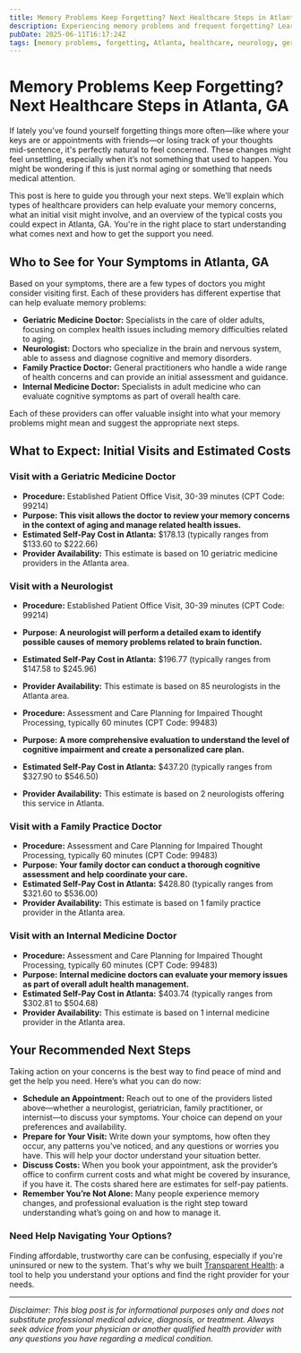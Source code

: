 ```yaml
---
title: Memory Problems Keep Forgetting? Next Healthcare Steps in Atlanta, GA
description: Experiencing memory problems and frequent forgetting? Learn who to see, expected visits, and costs in Atlanta, GA to take your next healthcare step.
pubDate: 2025-06-11T16:17:24Z
tags: [memory problems, forgetting, Atlanta, healthcare, neurology, geriatric medicine, family practice, internal medicine]
---
```


# Memory Problems Keep Forgetting? Next Healthcare Steps in Atlanta, GA

If lately you've found yourself forgetting things more often—like where your keys are or appointments with friends—or losing track of your thoughts mid-sentence, it's perfectly natural to feel concerned. These changes might feel unsettling, especially when it’s not something that used to happen. You might be wondering if this is just normal aging or something that needs medical attention.

This post is here to guide you through your next steps. We’ll explain which types of healthcare providers can help evaluate your memory concerns, what an initial visit might involve, and an overview of the typical costs you could expect in Atlanta, GA. You're in the right place to start understanding what comes next and how to get the support you need.

## Who to See for Your Symptoms in Atlanta, GA

Based on your symptoms, there are a few types of doctors you might consider visiting first. Each of these providers has different expertise that can help evaluate memory problems:

- **Geriatric Medicine Doctor:** Specialists in the care of older adults, focusing on complex health issues including memory difficulties related to aging.
- **Neurologist:** Doctors who specialize in the brain and nervous system, able to assess and diagnose cognitive and memory disorders.
- **Family Practice Doctor:** General practitioners who handle a wide range of health concerns and can provide an initial assessment and guidance.
- **Internal Medicine Doctor:** Specialists in adult medicine who can evaluate cognitive symptoms as part of overall health care.

Each of these providers can offer valuable insight into what your memory problems might mean and suggest the appropriate next steps.

## What to Expect: Initial Visits and Estimated Costs

### Visit with a Geriatric Medicine Doctor

- **Procedure:** Established Patient Office Visit, 30-39 minutes (CPT Code: 99214)  
- **Purpose:** **This visit allows the doctor to review your memory concerns in the context of aging and manage related health issues.**  
- **Estimated Self-Pay Cost in Atlanta:** $178.13 (typically ranges from $133.60 to $222.66)  
- **Provider Availability:** This estimate is based on 10 geriatric medicine providers in the Atlanta area.

### Visit with a Neurologist

- **Procedure:** Established Patient Office Visit, 30-39 minutes (CPT Code: 99214)  
- **Purpose:** **A neurologist will perform a detailed exam to identify possible causes of memory problems related to brain function.**  
- **Estimated Self-Pay Cost in Atlanta:** $196.77 (typically ranges from $147.58 to $245.96)  
- **Provider Availability:** This estimate is based on 85 neurologists in the Atlanta area.

- **Procedure:** Assessment and Care Planning for Impaired Thought Processing, typically 60 minutes (CPT Code: 99483)  
- **Purpose:** **A more comprehensive evaluation to understand the level of cognitive impairment and create a personalized care plan.**  
- **Estimated Self-Pay Cost in Atlanta:** $437.20 (typically ranges from $327.90 to $546.50)  
- **Provider Availability:** This estimate is based on 2 neurologists offering this service in Atlanta.

### Visit with a Family Practice Doctor

- **Procedure:** Assessment and Care Planning for Impaired Thought Processing, typically 60 minutes (CPT Code: 99483)  
- **Purpose:** **Your family doctor can conduct a thorough cognitive assessment and help coordinate your care.**  
- **Estimated Self-Pay Cost in Atlanta:** $428.80 (typically ranges from $321.60 to $536.00)  
- **Provider Availability:** This estimate is based on 1 family practice provider in the Atlanta area.

### Visit with an Internal Medicine Doctor

- **Procedure:** Assessment and Care Planning for Impaired Thought Processing, typically 60 minutes (CPT Code: 99483)  
- **Purpose:** **Internal medicine doctors can evaluate your memory issues as part of overall adult health management.**  
- **Estimated Self-Pay Cost in Atlanta:** $403.74 (typically ranges from $302.81 to $504.68)  
- **Provider Availability:** This estimate is based on 1 internal medicine provider in the Atlanta area.

## Your Recommended Next Steps

Taking action on your concerns is the best way to find peace of mind and get the help you need. Here’s what you can do now:

- **Schedule an Appointment:** Reach out to one of the providers listed above—whether a neurologist, geriatrician, family practitioner, or internist—to discuss your symptoms. Your choice can depend on your preferences and availability.
- **Prepare for Your Visit:** Write down your symptoms, how often they occur, any patterns you’ve noticed, and any questions or worries you have. This will help your doctor understand your situation better.
- **Discuss Costs:** When you book your appointment, ask the provider’s office to confirm current costs and what might be covered by insurance, if you have it. The costs shared here are estimates for self-pay patients.
- **Remember You’re Not Alone:** Many people experience memory changes, and professional evaluation is the right step toward understanding what’s going on and how to manage it.

### Need Help Navigating Your Options?

Finding affordable, trustworthy care can be confusing, especially if you're uninsured or new to the system. That's why we built [Transparent Health](https://transparenthealth.ai): a tool to help you understand your options and find the right provider for your needs. 

---

*Disclaimer: This blog post is for informational purposes only and does not substitute professional medical advice, diagnosis, or treatment. Always seek advice from your physician or another qualified health provider with any questions you have regarding a medical condition.*  